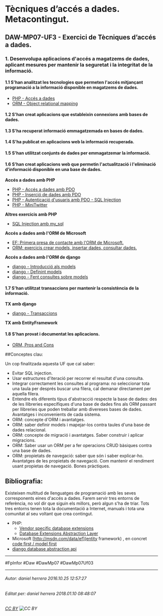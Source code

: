 # Tècniques d’accés a dades. Metacontingut.
## DAW-MP07-UF3 - Exercici de Tècniques d’accés a dades.
### 1. Desenvolupa aplicacions d'accés a magatzems de dades, aplicant mesures per mantenir la seguretat i la integritat de la informació. 
#### 1.1 S'han analitzat les tecnologies que permeten l'accés mitjançant programació a la informació disponible en magatzems de dades.

* [PHP - Accés a dades](/DAW/DAW-MP07/DAW-MP07-UF3/php-acces-a-dades/readme.md)
* [ORM - Object relational mapping](/DAW/DAW-MP07/DAW-MP07-UF3/orm-object-relational-mapping/readme.md)
 
#### 1.2 S'han creat aplicacions que estableixin connexions amb bases de dades. 
#### 1.3 S'ha recuperat informació emmagatzemada en bases de dades.
#### 1.4 S'ha publicat en aplicacions web la informació recuperada. 
#### 1.5 S'han utilitzat conjunts de dades per emmagatzemar la informació.
#### 1.6 S'han creat aplicacions web que permetin l'actualització i l'eliminació d'informació disponible en una base de dades. 

**Accés a dades amb PHP**

* [PHP - Accés a dades amb PDO](/DAW/DAW-MP07/DAW-MP07-UF3/php-acces-a-dades-amb-pdo/readme.md)
* [PHP - Inserció de dades amb PDO](/DAW/DAW-MP07/DAW-MP07-UF3/php-insercio-de-dades-amb-pdo/readme.md)
* [PHP - Autenticació d'usuaris amb PDO - SQL Injection](/DAW/DAW-MP07/DAW-MP07-UF3/php-autenticacio-dusuaris-amb-pdo-sql-injection/readme.md)
* [PHP - MiniTwitter](/DAW/DAW-MP07/DAW-MP07-UF3/acces-a-dades-minitwitter/readme.md)

**Altres exercicis amb PHP**

* [SQL Injection amb my_sql](/DAW/DAW-MP07/DAW-MP07-UF3/sql-injecton-amb-my_sql/readme.md)

**Accés a dades amb l'ORM de Microsoft**

* [EF: Primera presa de contacte amb l'ORM de Microsoft.](/DAW/DAW-MP07/DAW-MP07-UF3/ef-primera-presa-de-contacte-amb-lorm-de-microsoft/readme.md)
* [ORM: exercicis crear models, insertar dades, consultar dades.](/DAW/DAW-MP07/DAW-MP07-UF3/django-exercicis-crear-models-insertar-dades-consultar-dades/readme.md)

**Accés a dades amb l'ORM de django**

* [django - Introducció als models](/DAW/DAW-MP07/DAW-MP07-UF3/django-introduccio-als-models/readme.md)
* [django - Definint models](/DAW/DAW-MP07/DAW-MP07-UF3/django-definint-models/readme.md)
* [django - Fent consultes sobre models](/DAW/DAW-MP07/DAW-MP07-UF3/django-fent-consultes-sobre-models/readme.md)

#### 1.7 S'han utilitzat transaccions per mantenir la consistència de la informació. 

**TX amb django**

* [django - Transaccions](/DAW/DAW-MP07/DAW-MP07-UF3/django-transaccions/readme.md)

**TX amb EntityFramework**


#### 1.8 S'han provat i documentat les aplicacions.

* [ORM, Pros and Cons](/DAW/DAW-MP07/DAW-MP07-UF3/orm-pros-and-cons/readme.md)


##Conceptes clau:

Un cop finalitzada aquesta UF que cal saber:

* Evitar SQL injection.
* Usar estructures d'iteració per recorrer el resultat d'una consulta.
* Integrar correctament les consultes al programa: no seleccionar tota una taula per després buscar una filera, cal demanar directament per aquella filera.
* Entendre els diferents tipus d'abstracció respecte la base de dades: des de les llibreries específiques d'una base de dades fins als ORM passant per llibreries que poden treballar amb divereses bases de dades. Avantatges i inconvenients de cada sistema.
* ORM: concepte d'ORM i avantatges.
* ORM: saber definir models i mapejar-los contra taules d'una base de dades relacional.
* ORM: concepte de migració i avantatges. Saber construir i aplicar migracions.
* ORM: Saber usar un ORM per a fer operacions CRUD bàsiques contra una base de dades.
* ORM: propietats de navegació: saber que són i saber explicar-ho. Avantatges de les propietats de navegació. Com mantenir el rendiment usant propietas de navegació. Bones pràctiques.

## Bibliografia:

Existeixen multitud de llenguatges de programació amb les seves corresponents eines d'accés a dades. Farem servir tres entorns de referència, no vol dir que siguin els millors, però algun s'ha de triar. Tots tres entorns tenen tota la documentació a Internet, manuals i tota una comunitat al seu voltant que crea contingut.

* PHP:
    * [Vendor specific database extensions](http://php.net/manual/en/refs.database.vendors.php)
    * [Database Extensions Abstraction Layer ](http://php.net/manual/en/refs.database.abstract.php)
* Microsoft [http://msdn.com/data/ef](entity framework) , en concret [code first / model first](https://msdn.microsoft.com/en-us/library/jj193542(v=vs.113).aspx)
* [django database abstraction api](https://docs.djangoproject.com/en/2.0/topics/db/queries/)

---

#FpInfor #Daw #DawMp07 #DawMp07Uf03

---

###### Autor: daniel herrera 2016.10.25 12:57:27
###### Editat per: daniel herrera 2018.01.10 08:48:07
###### [CC BY](https://creativecommons.org/licenses/by/4.0/) ![CC BY](https://licensebuttons.net/l/by/3.0/80x15.png)
